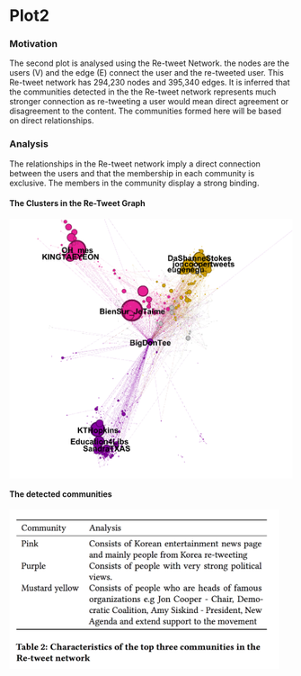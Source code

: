 # Plot2
### Motivation
The second plot is analysed using the Re-tweet Network. the nodes are the users (V) and the edge (E) connect the user and the re-tweeted user. This Re-tweet network has 294,230 nodes and 395,340 edges. It is inferred that the communities detected in the the Re-tweet network represents much stronger connection as re-tweeting a user would mean direct agreement or disagreement to the content. The communities formed here will be based on direct relationships.

### Analysis 
The relationships in the Re-tweet network imply a direct connection between the users and that the membership in each community is exclusive. The members in the community display a strong binding.

#### The Clusters in the Re-Tweet Graph
<a href="url"><img src="https://github.com/bhavikajalli/DataIncubator/blob/master/images/Plot2/Plot2.png" align="center" width="640" ></a>

#### The detected communities
<a href="url"><img src="https://github.com/bhavikajalli/DataIncubator/blob/master/images/Plot2/Analysis.png" align="center" width="480" ></a>
